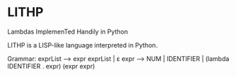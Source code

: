 LITHP
=====

Lambdas ImplemenTed Handily in Python

LITHP is a LISP-like language interpreted in Python.

Grammar:
    exprList --> expr exprList | ε
    expr     --> NUM |
                 IDENTIFIER |
                 (lambda IDENTIFIER . expr)
                 (expr expr)